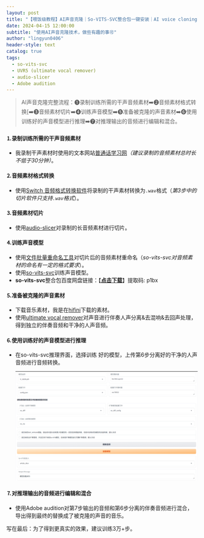 ```yaml
---
layout: post
title: "【喂饭级教程】AI声音克隆｜So-VITS-SVC整合包一键安装｜AI voice cloning "
date: 2024-04-15 12:00:00
subtitle: "使用AI声音克隆技术，做些有趣的事🉑"
author: "lingyun0406"
header-style: text
catalog: true
tags:
  - so-vits-svc
  - UVR5 (ultimate vocal remover)
  - audio-slicer
  - Adobe audition
---
```



> AI声音克隆完整流程：❶录制训练所需的干声音频素材➡️❷音频素材格式转换[➡️➌音频素材切片➡️➍训练声音模型➡️➎准备被克隆的声音素材➡️➏使用训练好的声音模型进行推理➡️➐对推理输出的音频进行编辑和混合。



#### ⒈录制训练所需的干声音频素材

+ 我录制干声素材时使用的文本网站[普通话学习网](http://www.pthxx.com/b_audio/01_langdu_1/index.html)*（建议录制的音频素材总时长不低于30分钟）*。

#### ⒉音频素材格式转换

+ 使用[Switch 音频格式转换软件](https://www.nch.com.au/switch/cn/index.html)将录制的干声素材转换为`.wav`格式（*第3步中的切片软件只支持`.wav`格式*）。

#### ⒊音频素材切片

+ 使用[audio-slicer](https://github.com/flutydeer/audio-slicer)对录制的长音频素材进行切片。

#### ⒋训练声音模型

+ 使用[文件批量重命名工具](https://resource.lxiangke.vip/download/rename.zip)对切片后的音频素材重命名（*so-vits-svc对音频素材的命名有一定的格式要求*）。
+ 使用[so-vits-svc](https://github.com/svc-develop-team/so-vits-svc)训练声音模型。
+ **so-vits-svc**整合包百度网盘链接：【**[点击下载](https://pan.baidu.com/s/1Rl6hxxjn5_whVJhSSDAmdw?pwd=p1bx)**】提取码: p1bx

#### ⒌准备被克隆的声音素材

+ 下载音乐素材，我是在[hifini](https://www.hifini.com/)下载的素材。
+ 使用[ultimate vocal remover](https://github.com/Anjok07/ultimatevocalremovergui)对声音进行伴奏人声分离&去混响&去回声处理，得到独立的伴奏音频和干净的人声音频。

#### ⒍使用训练好的声音模型进行推理

+ 在so-vits-svc推理界面，选择训练 好的模型，上传第6步分离好的干净的人声音频进行音频转换。

  ![Snipaste_2024-04-15_15-37-57](/img/in-post/24/04/2024-04-15_15-37-57.png)

#### ⒎对推理输出的音频进行编辑和混合

+ 使用Adobe audition对第7步输出的音频和第6步分离的伴奏音频进行混合，导出得到最终的替换成了被克隆的声音的音乐。  

写在最后：为了得到更真实的效果，建议训练3万+步。

<!-- 同步视频教程：

<iframe title="AI 声音克隆！堪称翻唱神器，文字转语音、语音转换，包教包会！全网最详细的 So-VITS-SVC 使用教程  | 零度解说" src="https://www.youtube.com/embed/o6mKekgJDqw?feature=oembed" frameborder="0" allow="accelerometer; autoplay; clipboard-write; encrypted-media; gyroscope; picture-in-picture; web-share" allowfullscreen="" id="fitvid0" style="margin: 0px auto; padding: 0px; border: 0px; font: inherit; vertical-align: baseline; max-width: 100%; top: 0px; left: 0px; width: 860px; height: 483.458px;"></iframe> -->